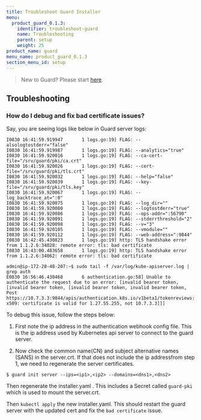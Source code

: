 ```yaml
---
title: Troubleshoot Guard Installer
menu:
  product_guard_0.1.3:
    identifier: troubleshoot-guard
    name: Troubleshooting
    parent: setup
    weight: 25
product_name: guard
menu_name: product_guard_0.1.3
section_menu_id: setup
---
```


> New to Guard? Please start [here](/docs/concepts).

## Troubleshooting

### How do I debug and fix bad certificate issues?

Say, you are seeing logs like below in Guard server logs:

```
I0830 16:41:59.919947       1 logs.go:19] FLAG: --alsologtostderr="false"
I0830 16:41:59.919987       1 logs.go:19] FLAG: --analytics="true"
I0830 16:41:59.920016       1 logs.go:19] FLAG: --ca-cert-file="/srv/guard/pki/ca.crt"
I0830 16:41:59.920026       1 logs.go:19] FLAG: --cert-file="/srv/guard/pki/tls.crt"
I0830 16:41:59.920032       1 logs.go:19] FLAG: --help="false"
I0830 16:41:59.920039       1 logs.go:19] FLAG: --key-file="/srv/guard/pki/tls.key"
I0830 16:41:59.920067       1 logs.go:19] FLAG: --log_backtrace_at=":0"
I0830 16:41:59.920075       1 logs.go:19] FLAG: --log_dir=""
I0830 16:41:59.920080       1 logs.go:19] FLAG: --logtostderr="true"
I0830 16:41:59.920086       1 logs.go:19] FLAG: --ops-addr=":56790"
I0830 16:41:59.920091       1 logs.go:19] FLAG: --stderrthreshold="2"
I0830 16:41:59.920098       1 logs.go:19] FLAG: --v="3"
I0830 16:41:59.920105       1 logs.go:19] FLAG: --vmodule=""
I0830 16:41:59.920112       1 logs.go:19] FLAG: --web-address=":9844"
I0830 16:42:45.430823       1 logs.go:19] http: TLS handshake error from 1.1.2.6:34028: remote error: tls: bad certificate
I0830 16:43:00.483658       1 logs.go:19] http: TLS handshake error from 1.1.2.6:34062: remote error: tls: bad certificate
```

```
admin@ip-172-20-48-207:~$ sudo tail -f /var/log/kube-apiserver.log | grep auth
E0830 16:56:46.430468       6 authentication.go:58] Unable to authenticate the request due to an error: [invalid bearer token, [invalid bearer token, [invalid bearer token, invalid bearer token, Post https://10.7.3.3:9844/apis/authentication.k8s.io/v1beta1/tokenreviews: x509: certificate is valid for 1.27.55.255, not 10.7.3.3]]]
```

To debug this issue, follow the steps below:

1. First note the ip address in the authentication webhook config file. This is the ip address used by Kubernetes api server to connect to the guard server.

2. Now check the common name(CN) and subject alternative names (SANS) in the server.crt. If that does not include the ip addressfrom step 1, we need to regenerate the server certificates.

```
$ guard init server --ips=<ip1>,<ip2> --domains=<dns1>,<dns2>
```

Then regenerate the installer.yaml . This includes a Secret called `guard-pki` which is used to mount the server.crt.

Then `kubectl apply` the new installer.yaml. This should restart the guard server with the updated cert and fix the `bad certificate` issue.
